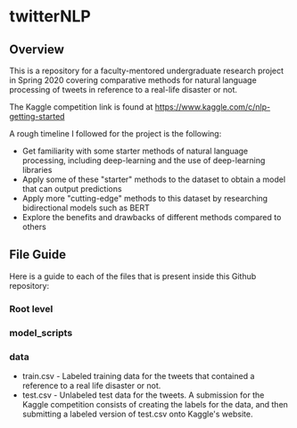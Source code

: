# twitterNLP
## Overview
This is a repository for a faculty-mentored undergraduate research project in Spring 2020 covering comparative methods for natural language processing of tweets in reference to a real-life disaster or not.

The Kaggle competition link is found at https://www.kaggle.com/c/nlp-getting-started

A rough timeline I followed for the project is the following:
- Get familiarity with some starter methods of natural language processing, including deep-learning and the use of deep-learning libraries
- Apply some of these "starter" methods to the dataset to obtain a model that can output predictions
- Apply more "cutting-edge" methods to this dataset by researching bidirectional models such as BERT
- Explore the benefits and drawbacks of different methods compared to others

## File Guide
Here is a guide to each of the files that is present inside this Github repository:

### Root level

### model_scripts

### data
* train.csv - Labeled training data for the tweets that contained a reference to a real life disaster or not.
* test.csv - Unlabeled test data for the tweets. A submission for the Kaggle competition consists of creating the labels for the data, and then submitting a labeled version of test.csv onto Kaggle's website.
